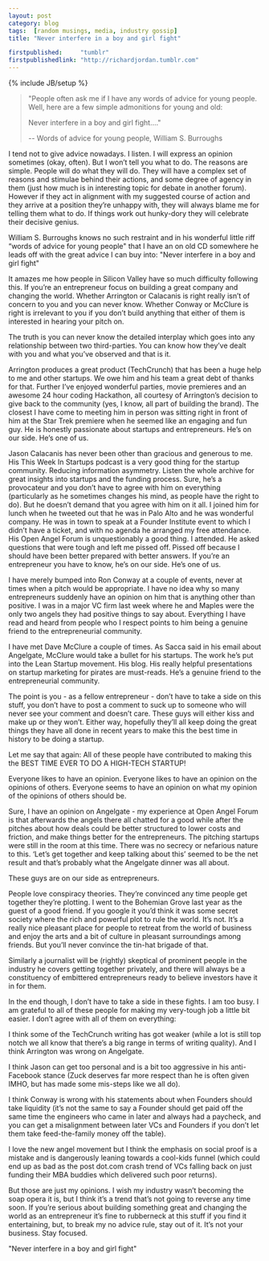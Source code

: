 ```yaml
---
layout: post
category: blog
tags:  [random musings, media, industry gossip]
title: "Never interfere in a boy and girl fight"

firstpublished:     "tumblr"
firstpublishedlink: "http://richardjordan.tumblr.com"
---
```

{% include JB/setup %}


> "People often ask me if I have any words of advice for young people. Well, here are a few simple admonitions for young and old:  
> 
> Never interfere in a boy and girl fight…."
> 
> -- Words of advice for young people, William S. Burroughs

I tend not to give advice nowadays.  I listen.  I will express an opinion sometimes (okay, often).  But I won’t tell you what to do.  The reasons are simple.  People will do what they will do.  They will have a complex set of reasons and stimulae behind their actions, and some degree of agency in them (just how much is in interesting topic for debate in another forum).  However if they act in alignment with my suggested course of action and they arrive at a position they’re unhappy with, they will always blame me for telling them what to do.  If things work out hunky-dory they will celebrate their decisive genius.

William S. Burroughs knows no such restraint and in his wonderful little riff “words of advice for young people" that I have an on old CD somewhere he leads off with the great advice I can buy into:  "Never interfere in a boy and girl fight"

It amazes me how people in Silicon Valley have so much difficulty following this.  If you’re an entrepreneur focus on building a great company and changing the world.  Whether Arrington or Calacanis is right really isn’t of concern to you and you can never know.  Whether Conway or McClure is right is irrelevant to you if you don’t build anything that either of them is interested in hearing your pitch on.

The truth is you can never know the detailed interplay which goes into any relationship between two third-parties.  You can know how they’ve dealt with you and what you’ve observed and that is it.  

Arrington produces a great product (TechCrunch) that has been a huge help to me and other startups.  We owe him and his team a great debt of thanks for that.  Further I’ve enjoyed wonderful parties, movie premieres and an awesome 24 hour coding Hackathon, all courtesy of Arrington’s decision to give back to the community (yes, I know, all part of building the brand).  The closest I have come to meeting him in person was sitting right in front of him at the Star Trek premiere when he seemed like an engaging and fun guy.  He is honestly passionate about startups and entrepreneurs.  He’s on our side.  He’s one of us.  

Jason Calacanis has never been other than gracious and generous to me.  His This Week In Startups podcast is a very good thing for the startup community. Reducing information asymmetry. Listen the whole archive for great insights into startups and the funding process. Sure, he’s a provocateur and you don’t have to agree with him on everything (particularly as he sometimes changes his mind, as people have the right to do). But he doesn’t demand that you agree with him on it all.  I joined him for lunch when he tweeted out that he was in Palo Alto and he was wonderful company. He was in town to speak at a Founder Institute event to which I didn’t have a ticket, and with no agenda he arranged my free attendance. His Open Angel Forum is unquestionably a good thing. I attended. He asked questions that were tough and left me pissed off. Pissed off because I should have been better prepared with better answers. If you’re an entrepreneur you have to know, he’s on our side. He’s one of us.

I have merely bumped into Ron Conway at a couple of events, never at times when a pitch would be appropriate. I have no idea why so many entrepreneurs suddenly have an opinion on him that is anything other than positive. I was in a major VC firm last week where he and Maples were the only two angels they had positive things to say about. Everything I have read and heard from people who I respect points to him being a genuine friend to the entrepreneurial community.

I have met Dave McClure a couple of times. As Sacca said in his email about Angelgate, McClure would take a bullet for his startups. The work he’s put into the Lean Startup movement. His blog. His really helpful presentations on startup marketing for pirates are must-reads. He’s a genuine friend to the entrepreneurial community.

The point is you - as a fellow entrepreneur - don’t have to take a side on this stuff, you don’t have to post a comment to suck up to someone who will never see your comment and doesn’t care. These guys will either kiss and make up or they won’t. Either way, hopefully they’ll all keep doing the great things they have all done in recent years to make this the best time in history to be doing a startup.

Let me say that again:  All of these people have contributed to making this the BEST TIME EVER TO DO A HIGH-TECH STARTUP!

Everyone likes to have an opinion.  Everyone likes to have an opinion on the opinions of others.  Everyone seems to have an opinion on what my opinion of the opinions of others should be.

Sure, I have an opinion on Angelgate - my experience at Open Angel Forum is that afterwards the angels there all chatted for a good while after the pitches about how deals could be better structured to lower costs and friction, and make things better for the entrepreneurs. The pitching startups were still in the room at this time. There was no secrecy or nefarious nature to this. ‘Let’s get together and keep talking about this’ seemed to be the net result and that’s probably what the Angelgate dinner was all about.  

These guys are on our side as entrepreneurs.  

People love conspiracy theories. They’re convinced any time people get together they’re plotting. I went to the Bohemian Grove last year as the guest of a good friend. If you google it you’d think it was some secret society where the rich and powerful plot to rule the world. It’s not. It’s a really nice pleasant place for people to retreat from the world of business and enjoy the arts and a bit of culture in pleasant surroundings among friends. But you’ll never convince the tin-hat brigade of that.

Similarly a journalist will be (rightly) skeptical of prominent people in the industry he covers getting together privately, and there will always be a constituency of embittered entrepreneurs ready to believe investors have it in for them.

In the end though, I don’t have to take a side in these fights. I am too busy. I am grateful to all of these people for making my very-tough job a little bit easier. I don’t agree with all of them on everything:  

I think some of the TechCrunch writing has got weaker (while a lot is still top notch we all know that there’s a big range in terms of writing quality). And I think Arrington was wrong on Angelgate.

I think Jason can get too personal and is a bit too aggressive in his anti-Facebook stance (Zuck deserves far more respect than he is often given IMHO, but has made some mis-steps like we all do).  

I think Conway is wrong with his statements about when Founders should take liquidity (it’s not the same to say a Founder should get paid off the same time the engineers who came in later and always had a paycheck, and you can get a misalignment between later VCs and Founders if you don’t let them take feed-the-family money off the table).  

I love the new angel movement but I think the emphasis on social proof is a mistake and is dangerously leaning towards a cool-kids funnel (which could end up as bad as the post dot.com crash trend of VCs falling back on just funding their MBA buddies which delivered such poor returns). 

But those are just my opinions.  I wish my industry wasn’t becoming the soap opera it is, but I think it’s a trend that’s not going to reverse any time soon.  If you’re serious about building something great and changing the world as an entrepreneur it’s fine to rubberneck at this stuff if you find it entertaining, but, to break my no advice rule, stay out of it.  It’s not your business.  Stay focused.

"Never interfere in a boy and girl fight"
